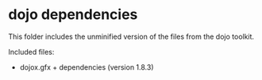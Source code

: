 dojo dependencies
=================

This folder includes the unminified version of the files from the dojo toolkit.

Included files:

* dojox.gfx + dependencies (version 1.8.3)